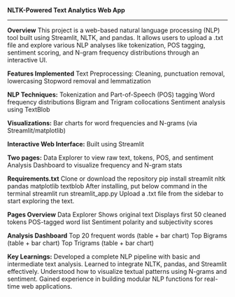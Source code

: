 **NLTK-Powered Text Analytics Web App**
__________________________________________________________________________________________________________________________________________________________________________________________
**Overview**
This project is a web-based natural language processing (NLP) tool built using Streamlit, NLTK, and pandas. It allows users to upload a .txt file and explore various NLP analyses like tokenization, POS tagging, sentiment scoring, and N-gram frequency distributions through an interactive UI.


**Features Implemented**
Text Preprocessing:
Cleaning, punctuation removal, lowercasing
Stopword removal and lemmatization

**NLP Techniques:**
Tokenization and Part-of-Speech (POS) tagging
Word frequency distributions
Bigram and Trigram collocations
Sentiment analysis using TextBlob

**Visualizations:**
Bar charts for word frequencies and N-grams (via Streamlit/matplotlib)

**Interactive Web Interface:**
Built using Streamlit

**Two pages:**
Data Explorer to view raw text, tokens, POS, and sentiment
Analysis Dashboard to visualize frequency and N-gram stats


**Requirements.txt**
Clone or download the repository
pip install streamlit nltk pandas matplotlib textblob
After installing, put below command in the terminal
streamlit run streamlit_app.py
Upload a .txt file from the sidebar to start exploring the text.


**Pages Overview**
Data Explorer
Shows original text
Displays first 50 cleaned tokens
POS-tagged word list
Sentiment polarity and subjectivity scores

**Analysis Dashboard**
Top 20 frequent words (table + bar chart)
Top Bigrams (table + bar chart)
Top Trigrams (table + bar chart)


**Key Learnings:**
Developed a complete NLP pipeline with basic and intermediate text analysis.
Learned to integrate NLTK, pandas, and Streamlit effectively.
Understood how to visualize textual patterns using N-grams and sentiment.
Gained experience in building modular NLP functions for real-time web applications.

